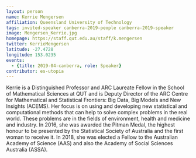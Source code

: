 ```yaml
---
layout: person
name: Kerrie Mengersen
affiliation: Queensland University of Technology
tags: invited-speaker canberra-2019-people canberra-2019-speaker
image: Mengersen_Kerrie.jpg
homepage: https://staff.qut.edu.au/staff/k.mengersen
twitter: KerrieMengersen
latitude: -27.4728
longitude: 153.0235
events:
  - {title: 2019-04-canberra, role: Speaker}
contributor: es-utopia
---
```

Kerrie is a Distinguished Professor and ARC Laureate Fellow in the School of Mathematical Sciences at QUT and is Deputy Director of the ARC Centre for Mathematical and Statistical Frontiers: Big Data, Big Models and New Insights (ACEMS). Her focus is on using and developing new statistical and computational methods that can help to solve complex problems in the real world. These problems are in the fields of environment, health and medicine and industry. In 2016, she was awarded the Pitman Medal, the highest honour to be presented by the Statistical Society of Australia and the first woman to receive it. In 2018, she was elected a Fellow to the Australian Academy of Science (AAS) and also the Academy of Social Sciences Australia (ASSA).